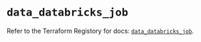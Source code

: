# `data_databricks_job`

Refer to the Terraform Registory for docs: [`data_databricks_job`](https://registry.terraform.io/providers/databricks/databricks/1.25.1/docs/data-sources/job).
